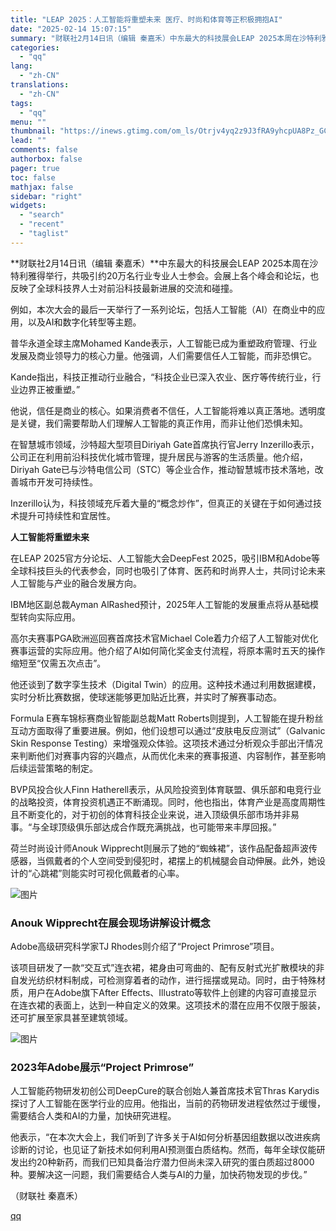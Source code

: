 ```yaml
---
title: "LEAP 2025：人工智能将重塑未来 医疗、时尚和体育等正积极拥抱AI"
date: "2025-02-14 15:07:15"
summary: "财联社2月14日讯（编辑 秦嘉禾）中东最大的科技展会LEAP 2025本周在沙特利雅得举行，共吸引约..."
categories:
  - "qq"
lang:
  - "zh-CN"
translations:
  - "zh-CN"
tags:
  - "qq"
menu: ""
thumbnail: "https://inews.gtimg.com/om_ls/Otrjv4yq2z9J3fRA9yhcpUA8Pz_GC_TN_YiVO3AakC59gAA_640360/0"
lead: ""
comments: false
authorbox: false
pager: true
toc: false
mathjax: false
sidebar: "right"
widgets:
  - "search"
  - "recent"
  - "taglist"
---
```


**财联社2月14日讯（编辑 秦嘉禾）**中东最大的科技展会LEAP 2025本周在沙特利雅得举行，共吸引约20万名行业专业人士参会。会展上各个峰会和论坛，也反映了全球科技界人士对前沿科技最新进展的交流和碰撞。

例如，本次大会的最后一天举行了一系列论坛，包括人工智能（AI）在商业中的应用，以及AI和数字化转型等主题。

普华永道全球主席Mohamed Kande表示，人工智能已成为重塑政府管理、行业发展及商业领导力的核心力量。他强调，人们需要信任人工智能，而非恐惧它。

Kande指出，科技正推动行业融合，“科技企业已深入农业、医疗等传统行业，行业边界正被重塑。”

他说，信任是商业的核心。如果消费者不信任，人工智能将难以真正落地。透明度是关键，我们需要帮助人们理解人工智能的真正作用，而非让他们恐惧未知。

在智慧城市领域，沙特超大型项目Diriyah Gate首席执行官Jerry Inzerillo表示，公司正在利用前沿科技优化城市管理，提升居民与游客的生活质量。他介绍，Diriyah Gate已与沙特电信公司（STC）等企业合作，推动智慧城市技术落地，改善城市开发可持续性。

Inzerillo认为，科技领域充斥着大量的“概念炒作”，但真正的关键在于如何通过技术提升可持续性和宜居性。

**人工智能将重塑未来**

在LEAP 2025官方分论坛、人工智能大会DeepFest 2025，吸引IBM和Adobe等全球科技巨头的代表参会，同时也吸引了体育、医药和时尚界人士，共同讨论未来人工智能与产业的融合发展方向。

IBM地区副总裁Ayman AlRashed预计，2025年人工智能的发展重点将从基础模型转向实际应用。

高尔夫赛事PGA欧洲巡回赛首席技术官Michael Cole着力介绍了人工智能对优化赛事运营的实际应用。他介绍了AI如何简化奖金支付流程，将原本需时五天的操作缩短至“仅需五次点击”。

他还谈到了数字孪生技术（Digital Twin）的应用。这种技术通过利用数据建模，实时分析比赛数据，使球迷能够更加贴近比赛，并实时了解赛事动态。

Formula E赛车锦标赛商业智能副总裁Matt Roberts则提到，人工智能在提升粉丝互动方面取得了重要进展。例如，他们设想可以通过“皮肤电反应测试”（Galvanic Skin Response Testing）来增强观众体验。这项技术通过分析观众手部出汗情况来判断他们对赛事内容的兴趣点，从而优化未来的赛事报道、内容制作，甚至影响后续运营策略的制定。

BVP风投合伙人Finn Hatherell表示，从风险投资到体育联盟、俱乐部和电竞行业的战略投资，体育投资机遇正不断涌现。同时，他也指出，体育产业是高度周期性且不断变化的，对于初创的体育科技企业来说，进入顶级俱乐部市场并非易事。“与全球顶级俱乐部达成合作既充满挑战，也可能带来丰厚回报。”

荷兰时尚设计师Anouk Wipprecht则展示了她的“蜘蛛裙”，该作品配备超声波传感器，当佩戴者的个人空间受到侵犯时，裙摆上的机械腿会自动伸展。此外，她设计的“心跳裙”则能实时可视化佩戴者的心率。

![图片](https://inews.gtimg.com/om_bt/OIllKMwRxEtHUMiN-sNpzRpmQgJcFRQD66QLPRIY3LVucAA/641)

### Anouk Wipprecht在展会现场讲解设计概念

Adobe高级研究科学家TJ Rhodes则介绍了“Project Primrose”项目。

该项目研发了一款“交互式”连衣裙，裙身由可弯曲的、配有反射式光扩散模块的非自发光纺织材料制成，可检测穿着者的动作，进行摇摆或晃动。同时，由于特殊材质，用户在Adobe旗下After Effects、Illustrato等软件上创建的内容可直接显示在连衣裙的表面上，达到一种自定义的效果。这项技术的潜在应用不仅限于服装，还可扩展至家具甚至建筑领域。

![图片](https://inews.gtimg.com/om_bt/OkTK1Jny_CrJrlXWKQq8xN7BWI4YVo6YKmYKkaivPSTfQAA/641)

### 2023年Adobe展示“Project Primrose”

人工智能药物研发初创公司DeepCure的联合创始人兼首席技术官Thras Karydis探讨了人工智能在医学行业的应用。他指出，当前的药物研发进程依然过于缓慢，需要结合人类和AI的力量，加快研究进程。

他表示，“在本次大会上，我们听到了许多关于AI如何分析基因组数据以改进疾病诊断的讨论，也见证了新技术如何利用AI预测蛋白质结构。然而，每年全球仅能研发出约20种新药，而我们已知具备治疗潜力但尚未深入研究的蛋白质超过8000种。要解决这一问题，我们需要结合人类与AI的力量，加快药物发现的步伐。”

（财联社 秦嘉禾）

[qq](https://new.qq.com/rain/a/20250214A057SA00)
